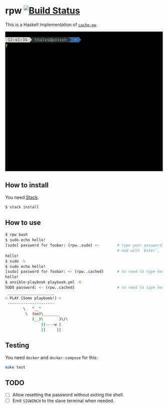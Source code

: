 # rpw [![Build Status](https://travis-ci.org/thalesmg/rpw.svg?branch=master)](https://travis-ci.org/thalesmg/rpw)

This is a Haskell implementation of [`cache-pw`](https://gitlab.com/dgvncsz0f/dot/blob/master/roles/bash/files/bin/cache-pw).

![](./demo.gif)

## How to install

You need [Stack](https://docs.haskellstack.org/en/stable/README/).

```bash
$ stack install
```

## How to use

```bash
$ rpw bash
$ sudo echo hello!
[sudo] password for foobar: (rpw..sudo) <-        # type your password and
                                                  # end with `Enter`, `C-j` or `C-m`
hello!
$ sudo -k
$ sudo echo hello!
[sudo] password for foobar: <- (rpw..cached)      # no need to type here!
hello!
$ ansible-playbook playbook.yml -K
SUDO password: <- (rpw..cached)                   # no need to type here!
 _____________________
< PLAY [Some playbook!] >
 ---------------------
        \   ^__^
         \  (oo)\_______
            (__)\       )\/\
                ||----w |
                ||     ||

```

## Testing

You need `docker` and `docker-compose` for this:

```bash
make test
```

## TODO

- [ ] Allow resetting the password without exiting the shell.
- [ ] Emit `SIGWINCH` to the slave terminal when needed.
